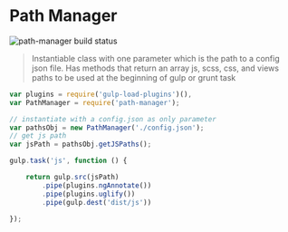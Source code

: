 Path Manager
====================
![path-manager build status](https://travis-ci.org/crivas/path-manager.svg?branch=master)

> Instantiable class with one parameter which is the path to a config json file. Has methods that return an array js, scss, css, and views paths to be used at the beginning of gulp or grunt task

```js
var plugins = require('gulp-load-plugins')(),
var PathManager = require('path-manager');

// instantiate with a config.json as only parameter
var pathsObj = new PathManager('./config.json');
// get js path
var jsPath = pathsObj.getJSPaths();

gulp.task('js', function () {

	return gulp.src(jsPath)
		.pipe(plugins.ngAnnotate())
		.pipe(plugins.uglify())
		.pipe(gulp.dest('dist/js'))

});

```
